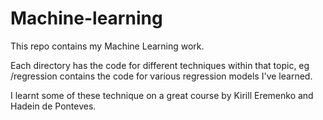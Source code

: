 # Machine-learning

This repo contains my Machine Learning work. 

Each directory has the code for different techniques within that topic, eg /regression contains the code for various regression models I've learned.

I learnt some of these technique on a great course by Kirill Eremenko and Hadein de Ponteves.
